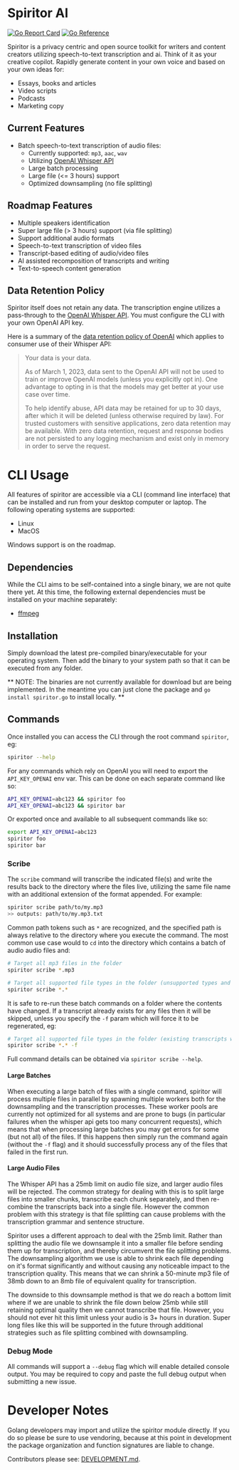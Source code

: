# Spiritor AI

[![Go Report Card](https://goreportcard.com/badge/github.com/spiritorai/spiritor)](https://goreportcard.com/report/github.com/spiritorai/spiritor)
[![Go Reference](https://pkg.go.dev/badge/github.com/spiritorai/spiritor.svg)](https://pkg.go.dev/github.com/spiritorai/spiritor)

Spiritor is a privacy centric and open source toolkit for writers and content creators utilizing speech-to-text transcription and ai. Think of it as your creative copilot. Rapidly generate content in your own voice and based on your own ideas for:

* Essays, books and articles
* Video scripts
* Podcasts
* Marketing copy

## Current Features

* Batch speech-to-text transcription of audio files:
	* Currently supported: `mp3`, `aac`, `wav`
	* Utilizing [OpenAI Whisper API](https://platform.openai.com/docs/guides/speech-to-text)
	* Large batch processing
	* Large file (<= 3 hours) support
	* Optimized downsampling (no file splitting)

## Roadmap Features

* Multiple speakers identification
* Super large file (> 3 hours) support (via file splitting)
* Support additional audio formats
* Speech-to-text transcription of video files
* Transcript-based editing of audio/video files
* AI assisted recomposition of transcripts and writing
* Text-to-speech content generation

## Data Retention Policy

Spiritor itself does not retain any data. The transcription engine utilizes a pass-through to the [OpenAI Whisper API](https://platform.openai.com/docs/guides/speech-to-text). You must configure the CLI with your own OpenAI API key.

Here is a summary of the [data retention policy of OpenAI](https://platform.openai.com/docs/models/how-we-use-your-data) which applies to consumer use of their Whisper API:

> Your data is your data.
>
> As of March 1, 2023, data sent to the OpenAI API will not be used to train or improve OpenAI models (unless you explicitly opt in). One advantage to opting in is that the models may get better at your use case over time.
> 
> To help identify abuse, API data may be retained for up to 30 days, after which it will be deleted (unless otherwise required by law). For trusted customers with sensitive applications, zero data retention may be available. With zero data retention, request and response bodies are not persisted to any logging mechanism and exist only in memory in order to serve the request.

# CLI Usage

All features of spiritor are accessible via a CLI (command line interface) that can be installed and run from your desktop computer or laptop. The following operating systems are supported:

* Linux
* MacOS

Windows support is on the roadmap.

## Dependencies

While the CLI aims to be self-contained into a single binary, we are not quite there yet. At this time, the following external dependencies must be installed on your machine separately:

* [ffmpeg](https://ffmpeg.org/download.html)

## Installation

Simply download the latest pre-compiled binary/executable for your operating system. Then add the binary to your system path so that it can be executed from any folder.

** NOTE: The binaries are not currently available for download but are being implemented. In the meantime you can just clone the package and `go install spiritor.go` to install locally. **

## Commands

Once installed you can access the CLI through the root command `spiritor`, eg:

```sh
spiritor --help
```

For any commands which rely on OpenAI you will need to export the `API_KEY_OPENAI` env var. This can be done on each separate command like so: 

```sh
API_KEY_OPENAI=abc123 && spiritor foo
API_KEY_OPENAI=abc123 && spiritor bar
```

Or exported once and available to all subsequent commands like so:

```sh
export API_KEY_OPENAI=abc123
spiritor foo
spiritor bar
```

### Scribe

The `scribe` command will transcribe the indicated file(s) and write the results back to the directory where the files live, utilizing the same file name with an additional extension of the format appended. For example:

```sh
spiritor scribe path/to/my.mp3
>> outputs: path/to/my.mp3.txt
```

Common path tokens such as `*` are recognized, and the specified path is always relative to the directory where you execute the command. The most common use case would to `cd` into the directory which contains a batch of audio audio files and:

```sh
# Target all mp3 files in the folder
spiritor scribe *.mp3

# Target all supported file types in the folder (unsupported types and files with existing transcripts will be skipped)
spiritor scribe *.*
```

It is safe to re-run these batch commands on a folder where the contents have changed. If a transcript already exists for any files then it will be skipped, unless you specify the `-f` param which will force it to be regenerated, eg:

```sh
# Target all supported file types in the folder (existing transcripts will be overwritten)
spiritor scribe *.* -f
```

Full command details can be obtained via `spiritor scribe --help`.

#### Large Batches

When executing a large batch of files with a single command, spiritor will process multiple files in parallel by spawning multiple workers both for the downsampling and the transcription processes. These worker pools are currently not optimized for all systems and are prone to bugs (in particular failures when the whisper api gets too many concurrent requests), which means that when processing large batches you may get errors for some (but not all) of the files. If this happens then simply run the command again (without the `-f` flag) and it should successfully process any of the files that failed in the first run.

#### Large Audio Files

The Whisper API has a 25mb limit on audio file size, and larger audio files will be rejected. The common strategy for dealing with this is to split large files into smaller chunks, transcribe each chunk separately, and then re-combine the transcripts back into a single file. However the common problem with this strategy is that file splitting can cause problems with the transcription grammar and sentence structure.

Spiritor uses a different approach to deal with the 25mb limit. Rather than splitting the audio file we downsample it into a smaller file before sending them up for transcription, and thereby circumvent the file splitting problems. The downsampling algorithm we use is able to shrink each file depending on it's format significantly and without causing any noticeable impact to the transcription quality. This means that we can shrink a 50-minute mp3 file of 38mb down to an 8mb file of equivalent quality for transcription.

The downside to this downsample method is that we do reach a bottom limit where if we are unable to shrink the file down below 25mb while still retaining optimal quality then we cannot transcribe that file. However, you should not ever hit this limit unless your audio is 3+ hours in duration. Super long files like this will be supported in the future through additional strategies such as file splitting combined with downsampling.

### Debug Mode

All commands will support a `--debug` flag which will enable detailed console output. You may be required to copy and paste the full debug output when submitting a new issue.

# Developer Notes

Golang developers may import and utilize the spiritor module directly. If you do so please be sure to use vendoring, because at this point in development the package organization and function signatures are liable to change.

Contributors please see: [DEVELOPMENT.md](DEVELOPMENT.md).

